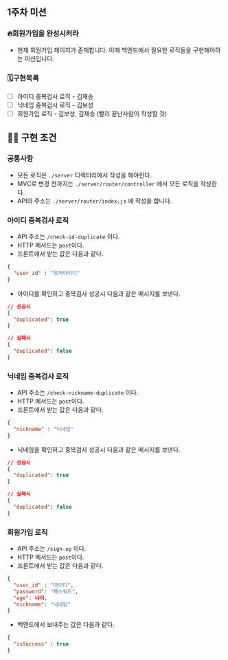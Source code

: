 ## 1주차 미션
### 🔥회원가입을 완성시켜라 
- 현재 회원가입 페이지가 존재합니다. 이때 백엔드에서 필요한 로직들을 구현해야하는 미션입니다. 
### 🗓구현목록
- [ ] 아이디 중복검사 로직 - 김재승
- [ ] 닉네임 중복검사 로직 - 김보성
- [ ] 회원가입 로직 - 김보성, 김재승 (빨리 끝난사람이 작성할 것)

## 👨‍💻 구현 조건
### 공통사항 
- 모든 로직은 `./server` 디렉터리에서 작성을 해야한다. 
- MVC로 변경 전까지는 `./server/router/controller` 에서 모든 로직을 작성한다.
- API의 주소는 `./server/router/index.js` 에 작성을 합니다. 

### 아이디 중복검사 로직 
- API 주소는 `/check-id-duplicate` 이다.
- HTTP 메서드는 `post`이다. 
- 프론트에서 받는 값은 다음과 같다.
```json
{
  "user_id" : "유저아이디"
}
```
- 아이디를 확인하고 중복검사 성공시 다음과 같은 메시지를 보낸다.
```json
// 성공시
{ 
  "duplicated": true
}

// 실패시
{
  "duplicated": false
}
```
### 닉네임 중복검사 로직
- API 주소는 `/check-nickname-duplicate` 이다.
- HTTP 메서드는 `post`이다.
- 프론트에서 받는 값은 다음과 같다. 
```json
{
  "nickname" : "닉네임"
}
```
- 닉네임을 확인하고 중복검사 성공시 다음과 같은 메시지를 보낸다.
```json
// 성공시
{ 
  "duplicated": true
}

// 실패시
{
  "duplicated": false
}
```

### 회원가입 로직
- API 주소는 `/sign-up` 이다.
- HTTP 메서드는 `post`이다.
- 프론트에서 받는 값은 다음과 같다. 
```json
{
  "user_id" : "아이디",
  "password": "패스워드",
  "age": 나이,
  "nickname": "닉네임"
}
```
- 백엔드에서 보내주는 값은 다음과 같다.
```json
{
  "isSuccess" : true
}
```